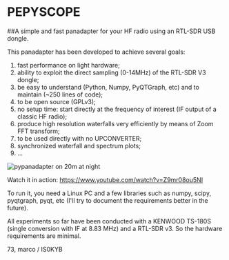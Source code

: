 # PEPYSCOPE
##A simple and fast panadapter for your HF radio using an RTL-SDR USB dongle.

This panadapter has been developed to achieve several goals:
1. fast performance on light hardware;
2. ability to exploit the direct sampling (0-14MHz) of the RTL-SDR V3 dongle;
3. be easy to understand (Python, Numpy, PyQTGraph, etc) and to maintain (~250 lines of code);
4. to be open source (GPLv3);
5. no setup time: start directly at the frequency of interest (IF output of a classic HF radio);
6. produce high resolution waterfalls very efficiently by means of Zoom FFT transform;
7. to be used directly with no UPCONVERTER;
8. synchronized waterfall and spectrum plots;
9. ...

![pypanadapter on 20m at night](https://github.com/mcogoni/pypanadapter/blob/master/pypanadapter.png)

Watch it in action: https://www.youtube.com/watch?v=Z9mr08ou5NI

To run it, you need a Linux PC and a few libraries such as numpy, scipy, pyqtgraph, pyqt, etc (I'll try to document the requirements better in the future).

All experiments so far have been conducted with a KENWOOD TS-180S (single conversion with IF at 8.83 MHz) and a RTL-SDR v3. So the hardware requirements are minimal.

73,
marco / IS0KYB
